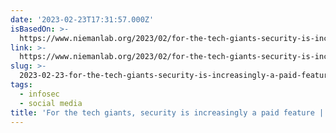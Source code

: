 ```yaml
---
date: '2023-02-23T17:31:57.000Z'
isBasedOn: >-
  https://www.niemanlab.org/2023/02/for-the-tech-giants-security-is-increasingly-a-paid-feature/
link: >-
  https://www.niemanlab.org/2023/02/for-the-tech-giants-security-is-increasingly-a-paid-feature/
slug: >-
  2023-02-23-for-the-tech-giants-security-is-increasingly-a-paid-feature-or-nieman-journ
tags:
  - infosec
  - social media
title: 'For the tech giants, security is increasingly a paid feature | Nieman Journ'
---
```


